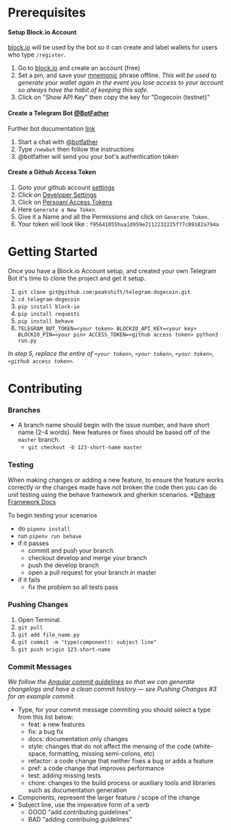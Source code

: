 # Prerequisites

#### Setup Block.io Account
[block.io](https://block.io) will be used by the bot so it can create and label wallets for users who type `/register`.

1. Go to [block.io](https://block.io) and create an account (free)
2. Set a pin, and save your [mnemonic](https://en.wikipedia.org/wiki/Mnemonic) phrase offline.
_This will be used to generate your wallet again in the event you lose access to your account so always have the habit of keeping this safe._
3. Click on "Show API Key" then copy the key for "Dogecoin (testnet)"

#### Create a Telegram Bot [@BotFather](https://core.telegram.org/bots#6-botfather)
Further bot  documentation [link](https://core.telegram.org/bots#6-botfather)

1. Start a chat with [@botfather](https://telegram.me/botfather)
2. Type `/newbot` then follow the instructions
3. @botfather will send you your bot's authentication token

#### Create a Github Access Token

1. Goto your github account [settings](https://github.com/settings/profile)
2. Click on [Developer Settings](https://github.com/settings/apps)
3. Click on [Persoanl Access Tokens](https://github.com/settings/tokens)
4. Here `Generate a New Token`.
4. Give it a Name and all the Permissions and click on `Generate Token`.
5. Your token will look like : `f95641055hua1d959e2112232225f77c89182a794a`

# Getting Started

Once you have a Block.io Account setup, and created your own Telegram Bot it's time to clone the project and get it setup.

1. `git clone git@github.com:peakshift/telegram-dogecoin.git`
2. `cd telegram-dogecoin`
3. `pip install block-io`
4. `pip install requests`
5. `pip install behave`
6. `TELEGRAM_BOT_TOKEN=<your token> BLOCKIO_API_KEY=<your key> BLOCKIO_PIN=<your pin> ACCESS_TOKEN=<github access token> python3 run.py`

_In step 5, replace the entire of `<your token>`, `<your token>`, `<your token>`,`<github access token>`._

# Contributing

### Branches
- A branch name should begin with the issue number, and have short name (2-4 words). New features or fixes should be based off of the `master` branch.
  - `git checkout -b 123-short-name master`

### Testing
When making changes or adding a new feature, to ensure the feature works correctly or the changes made have not broken the code then you can do unit testing using the behave framework and gherkin scenarios.
*[Behave Framework Docs](https://behave.readthedocs.io/en/latest/) 

To begin testing your scenarios
- do `pipenv install`
- run `pipenv run behave`
- if it passes
  - commit and push your branch
  - checkout develop and merge your branch
  - push the develop branch
  - open a pull request for your branch in master
- if it fails
  - fix the problem so all tests pass

### Pushing Changes
1. Open Terminal.
2. `git pull`
3. `git add file_name.py`
4. `git commit -m "type(component): subject line"`
5. `git push origin 123-short-name `

### Commit Messages

*We follow the [Angular commit guidelines](https://github.com/angular/angular.js/blob/master/DEVELOPERS.md#-git-commit-guidelines) so that we can generate changelogs and have a clean commit history — see Pushing Changes #3 for an example commit.*

- Type, for your commit message commiting you should select a type from this list below:
  - feat: a new features
  - fix: a bug fix
  - docs: documentation only changes
  - style: changes that do not affect the menaing of the code (white-space, formatting, missing semi-colons, etc)
  - refactor: a code change that neither fixes a bug or adds a feature
  - pref: a code change that improves performance
  - test: adding missing tests
  - chore: changes to the build process or auxiliary tools and libraries such as documentation generation
- Components, represent the larger feature / scope of the change
- Subject line, use the imperative form of a verb
  - GOOD "add contributing guidelines"
  - BAD "adding contribuing guidelines"
